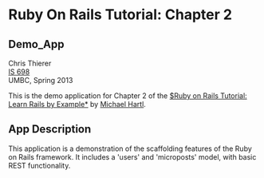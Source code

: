 # Ruby On Rails Tutorial: Chapter 2

## Demo_App

Chris Thierer  
[IS 698](http://zaad2.umbc.edu/class/651w/rorchap2-2.html)  
UMBC, Spring 2013

This is the demo application for Chapter 2 of the 
[$Ruby on Rails Tutorial: Learn Rails by Example*](http://railstutorial.org/) by 
[Michael Hartl](http://micahelhartl.com/).

## App Description

This application is a demonstration of the scaffolding features of the Ruby on Rails 
framework. It includes a 'users' and 'microposts' model, with basic REST functionality.